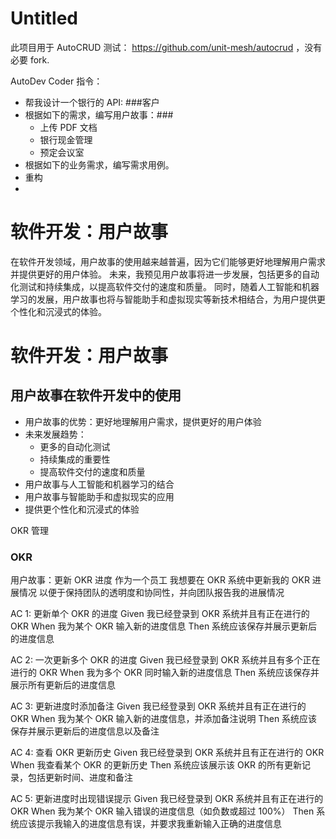 # Untitled

此项目用于 AutoCRUD 测试： https://github.com/unit-mesh/autocrud ，没有必要 fork.

AutoDev Coder 指令：

- 帮我设计一个银行的 API: ###客户
- 根据如下的需求，编写用户故事：###
  - 上传 PDF 文档
  - 银行现金管理
  - 预定会议室
- 根据如下的业务需求，编写需求用例。
- 重构 
- 

# 软件开发：用户故事

在软件开发领域，用户故事的使用越来越普遍，因为它们能够更好地理解用户需求并提供更好的用户体验。
未来，我预见用户故事将进一步发展，包括更多的自动化测试和持续集成，以提高软件交付的速度和质量。
同时，随着人工智能和机器学习的发展，用户故事也将与智能助手和虚拟现实等新技术相结合，为用户提供更个性化和沉浸式的体验。

# 软件开发：用户故事

## 用户故事在软件开发中的使用

- 用户故事的优势：更好地理解用户需求，提供更好的用户体验
- 未来发展趋势：
  - 更多的自动化测试
  - 持续集成的重要性
  - 提高软件交付的速度和质量
- 用户故事与人工智能和机器学习的结合
- 用户故事与智能助手和虚拟现实的应用
- 提供更个性化和沉浸式的体验
 
OKR 管理

### OKR

用户故事：更新 OKR 进度
作为一个员工
我想要在 OKR 系统中更新我的 OKR 进展情况
以便于保持团队的透明度和协同性，并向团队报告我的进展情况

AC 1: 更新单个 OKR 的进度
Given 我已经登录到 OKR 系统并且有正在进行的 OKR
When 我为某个 OKR 输入新的进度信息
Then 系统应该保存并展示更新后的进度信息

AC 2: 一次更新多个 OKR 的进度
Given 我已经登录到 OKR 系统并且有多个正在进行的 OKR
When 我为多个 OKR 同时输入新的进度信息
Then 系统应该保存并展示所有更新后的进度信息

AC 3: 更新进度时添加备注
Given 我已经登录到 OKR 系统并且有正在进行的 OKR
When 我为某个 OKR 输入新的进度信息，并添加备注说明
Then 系统应该保存并展示更新后的进度信息以及备注

AC 4: 查看 OKR 更新历史
Given 我已经登录到 OKR 系统并且有正在进行的 OKR
When 我查看某个 OKR 的更新历史
Then 系统应该展示该 OKR 的所有更新记录，包括更新时间、进度和备注

AC 5: 更新进度时出现错误提示
Given 我已经登录到 OKR 系统并且有正在进行的 OKR
When 我为某个 OKR 输入错误的进度信息（如负数或超过 100%）
Then 系统应该提示我输入的进度信息有误，并要求我重新输入正确的进度信息

